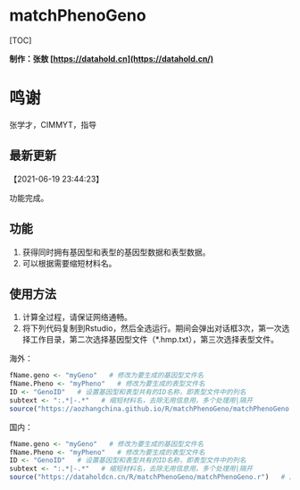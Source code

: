 # matchPhenoGeno

[TOC]

**制作：张敖 [https://datahold.cn](https://datahold.cn/)** 

# 鸣谢

张学才，CIMMYT，指导

## 最新更新

【2021-06-19 23:44:23】

功能完成。

## 功能

1. 获得同时拥有基因型和表型的基因型数据和表型数据。
2. 可以根据需要缩短材料名。

## 使用方法

1. 计算全过程，请保证网络通畅。
2. 将下列代码复制到Rstudio，然后全选运行。期间会弹出对话框3次，第一次选择工作目录，第二次选择基因型文件（*.hmp.txt），第三次选择表型文件。

海外：

```R
fName.geno <- "myGeno"   # 修改为要生成的基因型文件名
fName.Pheno <- "myPheno"   # 修改为要生成的表型文件名
ID <- "GenoID"   # 设置基因型和表型共有的ID名称，即表型文件中的列名
subtext <- ":.*|-.*"   # 缩短材料名，去除无用信息用，多个处理用|隔开
source("https://aozhangchina.github.io/R/matchPhenoGeno/matchPhenoGeno.r")   # 加载程序文件，需要联网
```

国内：

```R
fName.geno <- "myGeno"   # 修改为要生成的基因型文件名
fName.Pheno <- "myPheno"   # 修改为要生成的表型文件名
ID <- "GenoID"   # 设置基因型和表型共有的ID名称，即表型文件中的列名
subtext <- ":.*|-.*"   # 缩短材料名，去除无用信息用，多个处理用|隔开
source("https://dataholdcn.cn/R/matchPhenoGeno/matchPhenoGeno.r")   # 加载程序文件，需要联网
```

